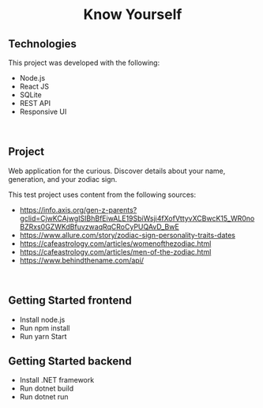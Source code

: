 <h1 align="center">
  Know Yourself
</h1> 

## Technologies
This project was developed with the following:
- Node.js
- React JS
- SQLite
- REST API
- Responsive UI

<br>

## Project
Web application for the curious. Discover details about your name, generation, and your zodiac sign.

This test project uses content from the following sources:
- https://info.axis.org/gen-z-parents?gclid=CjwKCAjwgISIBhBfEiwALE19SbiWsji4fXofVttyvXCBwcK15_WR0noBZRxs0GZWKdBfuvzwaqRqCRoCyPUQAvD_BwE
- https://www.allure.com/story/zodiac-sign-personality-traits-dates
- https://cafeastrology.com/articles/womenofthezodiac.html
- https://cafeastrology.com/articles/men-of-the-zodiac.html
- https://www.behindthename.com/api/

<br>

## Getting Started frontend
- Install node.js
- Run npm install
- Run yarn Start

## Getting Started backend
- Install .NET framework
- Run dotnet build
- Run dotnet run

